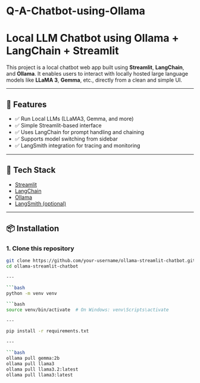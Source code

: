 # Q-A-Chatbot-using-Ollama
# Local LLM Chatbot using Ollama + LangChain + Streamlit

This project is a local chatbot web app built using **Streamlit**, **LangChain**, and **Ollama**. It enables users to interact with locally hosted large language models like **LLaMA 3**, **Gemma**, etc., directly from a clean and simple UI.

---

## 🚀 Features

- ✅ Run Local LLMs (LLaMA3, Gemma, and more)
- ✅ Simple Streamlit-based interface
- ✅ Uses LangChain for prompt handling and chaining
- ✅ Supports model switching from sidebar
- ✅ LangSmith integration for tracing and monitoring

---

## 🧠 Tech Stack

- [Streamlit](https://streamlit.io/)
- [LangChain](https://www.langchain.com/)
- [Ollama](https://ollama.com/)
- [LangSmith (optional)](https://smith.langchain.com/)

---

## 📦 Installation

### 1. Clone this repository
```bash
git clone https://github.com/your-username/ollama-streamlit-chatbot.git
cd ollama-streamlit-chatbot

---

```bash
python -m venv venv

```bash
source venv/bin/activate  # On Windows: venv\Scripts\activate

---

pip install -r requirements.txt

---

```bash
ollama pull gemma:2b
ollama pull llama3
ollama pull llama3.2:latest
ollama pull llama3:latest

